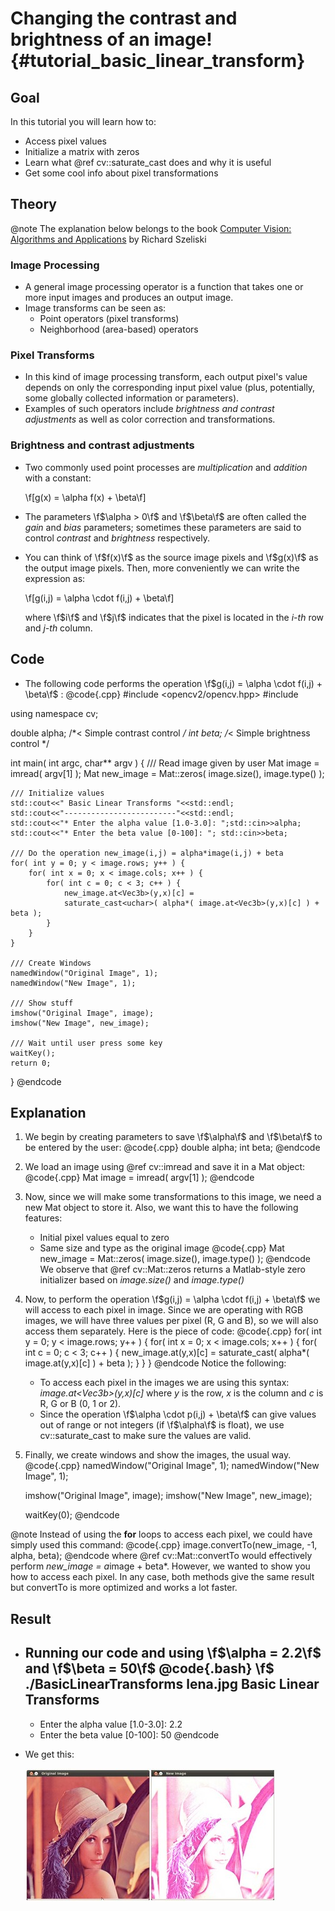 Changing the contrast and brightness of an image! {#tutorial_basic_linear_transform}
=================================================

Goal
----

In this tutorial you will learn how to:

-   Access pixel values
-   Initialize a matrix with zeros
-   Learn what @ref cv::saturate_cast does and why it is useful
-   Get some cool info about pixel transformations

Theory
------

@note
   The explanation below belongs to the book [Computer Vision: Algorithms and
    Applications](http://szeliski.org/Book/) by Richard Szeliski

### Image Processing

-   A general image processing operator is a function that takes one or more input images and
    produces an output image.
-   Image transforms can be seen as:
    -   Point operators (pixel transforms)
    -   Neighborhood (area-based) operators

### Pixel Transforms

-   In this kind of image processing transform, each output pixel's value depends on only the
    corresponding input pixel value (plus, potentially, some globally collected information or
    parameters).
-   Examples of such operators include *brightness and contrast adjustments* as well as color
    correction and transformations.

### Brightness and contrast adjustments

-   Two commonly used point processes are *multiplication* and *addition* with a constant:

    \f[g(x) = \alpha f(x) + \beta\f]

-   The parameters \f$\alpha > 0\f$ and \f$\beta\f$ are often called the *gain* and *bias* parameters;
    sometimes these parameters are said to control *contrast* and *brightness* respectively.
-   You can think of \f$f(x)\f$ as the source image pixels and \f$g(x)\f$ as the output image pixels. Then,
    more conveniently we can write the expression as:

    \f[g(i,j) = \alpha \cdot f(i,j) + \beta\f]

    where \f$i\f$ and \f$j\f$ indicates that the pixel is located in the *i-th* row and *j-th* column.

Code
----

-   The following code performs the operation \f$g(i,j) = \alpha \cdot f(i,j) + \beta\f$ :
@code{.cpp}
#include <opencv2/opencv.hpp>
#include <iostream>

using namespace cv;

double alpha; /*< Simple contrast control */
int beta;  /*< Simple brightness control */

int main( int argc, char** argv )
{
    /// Read image given by user
    Mat image = imread( argv[1] );
    Mat new_image = Mat::zeros( image.size(), image.type() );

    /// Initialize values
    std::cout<<" Basic Linear Transforms "<<std::endl;
    std::cout<<"-------------------------"<<std::endl;
    std::cout<<"* Enter the alpha value [1.0-3.0]: ";std::cin>>alpha;
    std::cout<<"* Enter the beta value [0-100]: "; std::cin>>beta;

    /// Do the operation new_image(i,j) = alpha*image(i,j) + beta
    for( int y = 0; y < image.rows; y++ ) {
        for( int x = 0; x < image.cols; x++ ) {
            for( int c = 0; c < 3; c++ ) {
                new_image.at<Vec3b>(y,x)[c] =
                saturate_cast<uchar>( alpha*( image.at<Vec3b>(y,x)[c] ) + beta );
            }
        }
    }

    /// Create Windows
    namedWindow("Original Image", 1);
    namedWindow("New Image", 1);

    /// Show stuff
    imshow("Original Image", image);
    imshow("New Image", new_image);

    /// Wait until user press some key
    waitKey();
    return 0;
}
@endcode

Explanation
-----------

1.  We begin by creating parameters to save \f$\alpha\f$ and \f$\beta\f$ to be entered by the user:
    @code{.cpp}
    double alpha;
    int beta;
    @endcode
2.  We load an image using @ref cv::imread and save it in a Mat object:
    @code{.cpp}
    Mat image = imread( argv[1] );
    @endcode
3.  Now, since we will make some transformations to this image, we need a new Mat object to store
    it. Also, we want this to have the following features:

    -   Initial pixel values equal to zero
    -   Same size and type as the original image
    @code{.cpp}
    Mat new_image = Mat::zeros( image.size(), image.type() );
    @endcode
    We observe that @ref cv::Mat::zeros returns a Matlab-style zero initializer based on
    *image.size()* and *image.type()*

4.  Now, to perform the operation \f$g(i,j) = \alpha \cdot f(i,j) + \beta\f$ we will access to each
    pixel in image. Since we are operating with RGB images, we will have three values per pixel (R,
    G and B), so we will also access them separately. Here is the piece of code:
    @code{.cpp}
    for( int y = 0; y < image.rows; y++ ) {
        for( int x = 0; x < image.cols; x++ ) {
            for( int c = 0; c < 3; c++ ) {
                new_image.at<Vec3b>(y,x)[c] =
                  saturate_cast<uchar>( alpha*( image.at<Vec3b>(y,x)[c] ) + beta );
            }
        }
    }
    @endcode
    Notice the following:
    -   To access each pixel in the images we are using this syntax: *image.at\<Vec3b\>(y,x)[c]*
        where *y* is the row, *x* is the column and *c* is R, G or B (0, 1 or 2).
    -   Since the operation \f$\alpha \cdot p(i,j) + \beta\f$ can give values out of range or not
        integers (if \f$\alpha\f$ is float), we use cv::saturate_cast to make sure the
        values are valid.

5.  Finally, we create windows and show the images, the usual way.
    @code{.cpp}
    namedWindow("Original Image", 1);
    namedWindow("New Image", 1);

    imshow("Original Image", image);
    imshow("New Image", new_image);

    waitKey(0);
    @endcode

@note
    Instead of using the **for** loops to access each pixel, we could have simply used this command:
    @code{.cpp}
    image.convertTo(new_image, -1, alpha, beta);
    @endcode
    where @ref cv::Mat::convertTo would effectively perform *new_image = a*image + beta\*. However, we
    wanted to show you how to access each pixel. In any case, both methods give the same result but
    convertTo is more optimized and works a lot faster.

Result
------

-   Running our code and using \f$\alpha = 2.2\f$ and \f$\beta = 50\f$
    @code{.bash}
    \f$ ./BasicLinearTransforms lena.jpg
    Basic Linear Transforms
    -------------------------
    * Enter the alpha value [1.0-3.0]: 2.2
    * Enter the beta value [0-100]: 50
    @endcode

-   We get this:

    ![image](images/Basic_Linear_Transform_Tutorial_Result_big.jpg)
